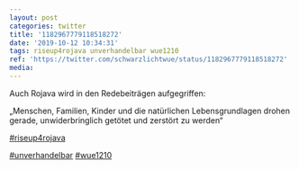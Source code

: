 ```yaml
---
layout: post
categories: twitter
title: '1182967779118518272'
date: '2019-10-12 10:34:31'
tags: riseup4rojava unverhandelbar wue1210
ref: 'https://twitter.com/schwarzlichtwue/status/1182967779118518272'
media:
---
```

Auch Rojava wird in den Redebeiträgen aufgegriffen:

„Menschen, Familien, Kinder und die natürlichen Lebensgrundlagen drohen gerade, unwiderbringlich getötet und zerstört zu werden“

[#riseup4rojava](/t/riseup4rojava)

[#unverhandelbar](/t/unverhandelbar) [#wue1210](/t/wue1210)  